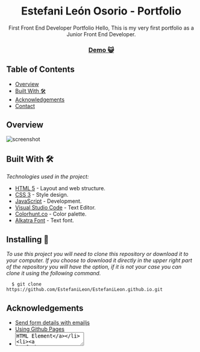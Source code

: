 <h1 align="center">Estefani León Osorio - Portfolio</h1>

<div align="center">
First Front End Developer Portfolio
Hello, This is my very first portfolio as a Junior Front End Developer.
</div>

<div align="center">
  <h3>
    <a href="https://estefanileonosorio.netlify.app/">
      Demo 😺
    </a>
  </h3>
</div>

<!-- TABLE OF CONTENTS -->

## Table of Contents

- [Overview](#overview)
- [Built With 🛠️](#built-with-🛠️)
- [Acknowledgements](#acknowledgements)
- [Contact](#contact)

<!-- OVERVIEW -->

## Overview

![screenshot](https://github.com/EstefaniLeon/EstefaniLeon.github.io/blob/main/assets/readme/Captura.PNG)

<!-- BUILD WITH -->

## Built With 🛠️

_Technologies used in the project:_

- [HTML 5](https://es.wikipedia.org/wiki/HTML) - Layout and web structure.
- [CSS 3](https://es.wikipedia.org/wiki/Hoja_de_estilos_en_cascada) - Style design.
- [JavaScript](https://es.wikipedia.org/wiki/JavaScript) - Development.
- [Visual Studio Code](https://code.visualstudio.com/) - Text Editor.
- [Colorhunt.co](https://colorhunt.co/palette/8bbccc4c67935c2e7e000000) - Color palette.
- [Alkatra Font](https://fonts.google.com/specimen/Playfair) - Text font.

<!-- INSTALLING -->

## Installing 🔧

_To use this project you will need to clone this repository or download it to your computer. If you choose to download it directly in the upper right part of the repository you will have the option, if it is not your case you can clone it using the following command._

```ssh
  $ git clone https://github.com/EstefaniLeon/EstefaniLeon.github.io.git
```

<!-- ACKNOWLEDGEMENTS -->

## Acknowledgements

- [Send form details with emailjs](https://www.emailjs.com/docs/sdk/send-form/)
- [Using Github Pages](https://developer.mozilla.org/es/docs/Learn/Common_questions/Tools_and_setup/Using_Github_pages)
- [<textarea> HTML Element](https://developer.mozilla.org/es/docs/Web/HTML/Element/textarea)
- [HTML DOM style display property](https://www.w3schools.com/jsref/prop_style_display.asp)
- [Curso de Lógica de programación: Primeros pasos](https://www.aluracursos.com/curso-online-logica-de-programacion-primeros-pasos)
- [Curso de Lógica de programación: Conceptos primordiales](https://www.aluracursos.com/curso-online-logica-de-programacion-conceptos-primordiales)
- [Curso de Git y GitHub: controle y comparta su código](https://www.aluracursos.com/curso-online-git-github-control-version)
- [Curso de Flexbox: Posicione elementos en la pantalla](https://app.aluracursos.com/course/flexbox-posicione-elementos-pantalla)
- [Escuela de Desarrollo Web Platzi](https://platzi.com/escuela/escuela-web/)

<!-- CONTACT -->

## Contact

- [GitHub](https://github.com/EstefaniLeon)
- [Twitter](https://twitter.com/Esleos1)
- [LinkedIn](https://www.linkedin.com/in/estefani-leon-osorio-34a56a244/)

## Author ✒️

_If you have some feedback or like what I do, give me a DM and share my content, you can also follow me on my networks to be aware of new publications and interesting projects that I will be developing._

Designed with 💖 - by [Estefani León Osorio](https://github.com/EstefaniLeon)
